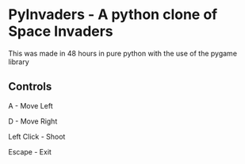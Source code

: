 # PyInvaders - A python clone of Space Invaders

This was made in 48 hours in pure python with the use of the pygame library

## Controls
A - Move Left

D - Move Right

Left Click - Shoot

Escape - Exit
